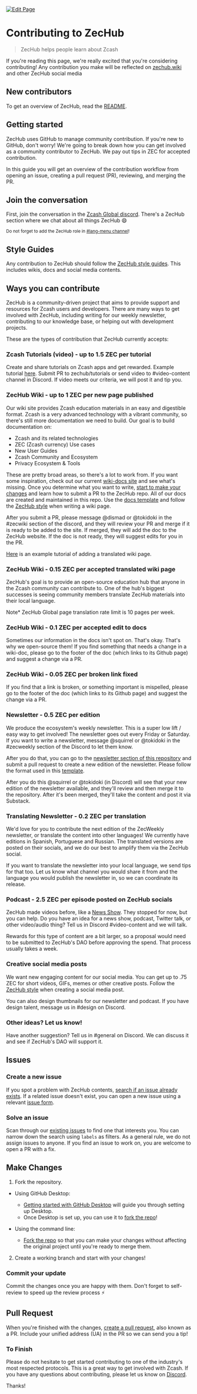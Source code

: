 <a href="https://github.com/zechub/zechub/edit/main/site/contribute/Contributing_Guide.md" target="_blank">
  <img src="https://img.shields.io/badge/Edit-blue" alt="Edit Page"/>
</a>

# Contributing to ZecHub

> ZecHub helps people learn about Zcash

If you're reading this page, we're really excited that you're considering contributing! Any contribution you make will be reflected on [zechub.wiki](https://www.zechub.wiki/) and other ZecHub social media 

## New contributors

To get an overview of ZecHub, read the [README](/README.md).

## Getting started

ZecHub uses GitHub to manage community contribution. If you're new to GitHub, don't worry! We're going to break down how you can get involved as a community contributor to ZecHub. We pay out tips in ZEC for accepted contribution.

In this guide you will get an overview of the contribution workflow from opening an issue, creating a pull request (PR), reviewing, and merging the PR.


## Join the conversation

First, join the conversation in the [Zcash Global discord](https://discord.gg/zcash). There's a ZecHub section where we chat about all things ZecHub :smile:

<small> Do not forget to add the ZecHub role in <a href="https://discord.com/channels/978714252934258779/983468150861484093">#lang-menu channel</a>! </small>

## Style Guides

Any contribution to ZecHub should follow the [ZecHub style guides](/styles/guide.md). This includes wikis, docs and social media contents.

## Ways you can contribute

ZecHub is a community-driven project that aims to provide support and resources for Zcash users and developers. There are many ways to get involved with ZecHub, including writing for our weekly newsletter, contributing to our knowledge base, or helping out with development projects.

These are the types of contribution that ZecHub currently accepts:

### Zcash Tutorials (video) - up to 1.5 ZEC per tutorial

Create and share tutorials on Zcash apps and get rewarded. Example tutorial [here](https://www.youtube.com/watch?v=Mgm_nK3gr7U&list=PL6_epn0lASLGc_YALzxbMH0-dNyhFufus&index=7). Submit PR to zechub/tutorials or send video to #video-content channel in Discord. If video meets our criteria, we will post it and tip you.

### ZecHub Wiki - up to 1 ZEC per new page published

Our wiki site provides Zcash education materials in an easy and digestible format. Zcash is a very advanced technology with a vibrant community, so there's still more documentation we need to build. Our goal is to build documentation on:

- Zcash and its related technologies
- ZEC (Zcash currency) Use cases
- New User Guides
- Zcash Community and Ecosystem
- Privacy Ecosystem & Tools

These are pretty broad areas, so there's a lot to work from. If you want some inspiration, check out our current [wiki-docs site](https://wiki.zechub.xyz/) and see what's missing. Once you determine what you want to write, [start to make your changes](#make-changes) and learn how to submit a PR to the ZecHub repo. All of our docs are created and maintained in this repo. Use the [docs template](https://github.com/ZecHub/zechub/blob/main/template.md) and follow the [ZecHub style](https://zechub.wiki/contribute/style-guide) when writing a wiki page.

After you submit a PR, please message @dismad or @tokidoki in the #zecwiki section of the discord, and they will review your PR and merge if it is ready to be added to the site. If merged, they will add the doc to the ZecHub website. If the doc is not ready, they will suggest edits for you in the PR.

[Here](https://youtu.be/r0hC_-VNdd8) is an example tutorial of adding a translated wiki page.

### ZecHub Wiki - 0.15 ZEC per accepted translated wiki page

ZecHub's goal is to provide an open-source education hub that anyone in the Zcash community can contribute to. One of the hub's biggest successes is seeing community members translate ZecHub materials into their local language.

Note* ZecHub Global page translation rate limit is 10 pages per week.

### ZecHub Wiki - 0.1 ZEC per accepted edit to docs

Sometimes our information in the docs isn't spot on. That's okay. That's why we open-source them! If you find something that needs a change in a wiki-doc, please go to the footer of the doc (which links to its Github page) and suggest a change via a PR.

### ZecHub Wiki - 0.05 ZEC per broken link fixed

If you find that a link is broken, or something important is mispelled, please go to the footer of the doc (which links to its Github page) and suggest the change via a PR.

### Newsletter - 0.5 ZEC per edition

We produce the ecosystem's weekly newsletter. This is a super low lift / easy way to get involved! The newsletter goes out every Friday or Saturday. If you want to write a newsletter, message @squirrel or @tokidoki in the #zecweekly section of the Discord to let them know.

After you do that, you can go to the [newsletter section of this repository](/newsletter/newsletterbasics.md) and submit a pull request to create a new edition of the newsletter. Please follow the format used in this [template](/newsletter/newslettertemplate.md).

After you do this @squirrel or @tokidoki (in Discord) will see that your new edition of the newsletter available, and they'll review and then merge it to the repository. After it's been merged, they'll take the content and post it via Substack.

### Translating Newsletter - 0.2 ZEC per translation

We'd love for you to contribute the next edition of the ZecWeekly newsletter, or translate the content into other languages! We currently have editions in Spanish, Portuguese and Russian. The translated versions are posted on their socials, and we do our best to amplify them via the ZecHub social.

If you want to translate the newsletter into your local language, we send tips for that too. Let us know what channel you would share it from and the language you would publish the newsletter in, so we can coordinate its release.

### Podcast - 2.5 ZEC per episode posted on ZecHub socials

ZecHub made videos before, like a [News Show](https://www.youtube.com/watch?v=frTzwCWRNLs&t=434s). They stopped for now, but you can help. Do you have an idea for a news show, podcast, Twitter talk, or other video/audio thing? Tell us in Discord #video-content and we will talk.

Rewards for this type of content are a bit larger, so a proposal would need to be submitted to ZecHub's DAO before approving the spend. That process usually takes a week.

### Creative social media posts

We want new engaging content for our social media. You can get up to .75 ZEC for short videos, GIFs, memes or other creative posts. Follow the [ZecHub style](#style-guides) when creating a social media post.

You can also design thumbnails for our newsletter and podcast. If you have design talent, message us in #design on Discord.

### Other ideas? Let us know!

Have another suggestion? Tell us in #general on Discord. We can discuss it and see if ZecHub's DAO will support it.

## Issues

### Create a new issue

If you spot a problem with ZecHub contents, [search if an issue already exists](https://github.com/ZecHub/zechub/issues). If a related issue doesn't exist, you can open a new issue using a relevant [issue form](https://github.com/zechub/zechub/issues/new/choose).

### Solve an issue

Scan through our [existing issues](https://github.com/zechub/zechub/issues) to find one that interests you. You can narrow down the search using `labels` as filters. As a general rule, we do not assign issues to anyone. If you find an issue to work on, you are welcome to open a PR with a fix.

## Make Changes

1. Fork the repository.

- Using GitHub Desktop:

  - [Getting started with GitHub Desktop](https://docs.github.com/en/desktop/installing-and-configuring-github-desktop/getting-started-with-github-desktop) will guide you through setting up Desktop.
  - Once Desktop is set up, you can use it to [fork the repo](https://docs.github.com/en/desktop/contributing-and-collaborating-using-github-desktop/cloning-and-forking-repositories-from-github-desktop)!

- Using the command line:
  - [Fork the repo](https://docs.github.com/en/github/getting-started-with-github/fork-a-repo#fork-an-example-repository) so that you can make your changes without affecting the original project until you're ready to merge them.

2. Create a working branch and start with your changes!

### Commit your update

Commit the changes once you are happy with them. Don't forget to self-review to speed up the review process :zap:

## Pull Request

When you're finished with the changes, [create a pull request](https://github.com/ZecHub/zechub/pulls), also known as a PR. Include your unified address (UA) in the PR so we can send you a tip!

### To Finish

Please do not hesitate to get started contributing to one of the industry's most respected protocols. This is a great way to get involved with Zcash. If you have any questions about contributing, please let us know on [Discord](#join-the-conversation).

Thanks!
